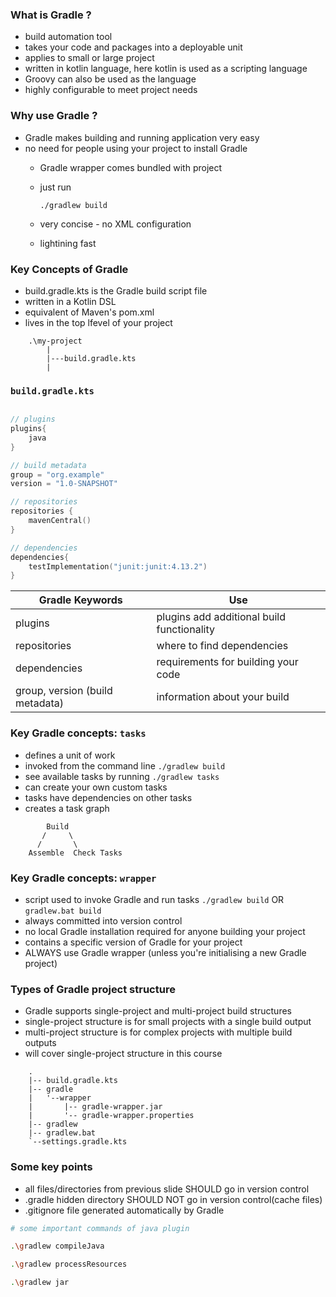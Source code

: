 ### What is Gradle ?

- build automation tool
- takes your code and packages into a deployable unit
- applies to small or large project
- written in kotlin language, here kotlin is used as a scripting language
- Groovy can also be used as the language
- highly configurable to meet project needs


### Why use Gradle ?

- Gradle makes building and running application very easy
- no need for people using your project to install Gradle
    - Gradle wrapper comes bundled with project
    - just run 

        ```
        ./gradlew build  
        ```   
    - very concise - no XML configuration
    - lightining fast

### Key Concepts of Gradle

- build.gradle.kts is the Gradle build script file
- written in a Kotlin DSL
- equivalent of Maven's pom.xml
- lives in the top lfevel of your project
```
    .\my-project
        |
        |---build.gradle.kts
        |
```

### `build.gradle.kts`
```kotlin

// plugins
plugins{
    java                                          
}

// build metadata
group = "org.example"                          
version = "1.0-SNAPSHOT"                                 

// repositories
repositories {
    mavenCentral()                                   
}                                                        

// dependencies
dependencies{
    testImplementation("junit:junit:4.13.2")       
}                                                        

```

| Gradle Keywords                 | Use                                         |
| ------------------------------- | ------------------------------------------- |
| plugins                         | plugins add additional build functionality  |
| repositories                    | where to find dependencies                  |
| dependencies                    | requirements for building your code         |
| group, version (build metadata) | information about your build                |


### Key Gradle concepts: `tasks`

- defines a unit of work
- invoked from the command line
    `./gradlew build`
- see available tasks by running `./gradlew tasks`
- can create your own custom tasks
- tasks have dependencies on other tasks
- creates a task graph

```
        Build
       /     \
      /       \
    Assemble  Check Tasks
```

### Key Gradle concepts: `wrapper`
- script used to invoke Gradle and run tasks
`./gradlew build`
    OR
`gradlew.bat build`
- always committed into version control
- no local Gradle installation required for anyone building your project
- contains a specific version of Gradle for your project
- ALWAYS use Gradle wrapper (unless you're initialising a new Gradle project)

### Types of Gradle project structure
- Gradle supports single-project and multi-project build structures
- single-project structure is for small projects with a single build output
- multi-project structure is for complex projects with multiple build outputs
- will cover single-project structure in this course

```
    .
    |-- build.gradle.kts
    |-- gradle
    |   '--wrapper
    |       |-- gradle-wrapper.jar
    |       '-- gradle-wrapper.properties       
    |-- gradlew
    |-- gradlew.bat
    `--settings.gradle.kts
```
### Some key points
- all files/directories from previous slide SHOULD go in version control
- .gradle hidden directory SHOULD NOT go in version control(cache files)
- .gitignore file generated automatically by Gradle


```bash
# some important commands of java plugin

.\gradlew compileJava

.\gradlew processResources

.\gradlew jar
```